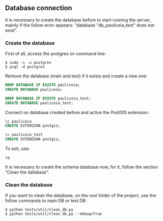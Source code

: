 
## Database connection

It is necessary to create the database before to start running the server, mainly if the follow error appears: "database "db_pauliceia_test" does not exist".


### Create the database

First of all, access the postgres on command line:

```
$ sudo -i -u postgres
$ psql -d postgres
```

Remove the database (main and test) if it exists and create a new one:

```sql
DROP DATABASE IF EXISTS pauliceia;
CREATE DATABASE pauliceia;

DROP DATABASE IF EXISTS pauliceia_test;
CREATE DATABASE pauliceia_test;
```

Connect on database created before and active the PostGIS extension:

```sql
\c pauliceia
CREATE EXTENSION postgis;

\c pauliceia_test
CREATE EXTENSION postgis;
```

To exit, use:
```sql
\q
```

It is necessary to create the schema database now, for it, follow the section "Clean the database".


### Clean the database

If you want to clean the database, on the root folder of the project, use the follow commands to main DB or test DB:

```
$ python tests/util/clean_db.py
$ python tests/util/clean_db.py --debug=True
```